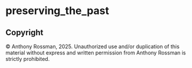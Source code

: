 preserving_the_past
============



## Copyright

© Anthony Rossman, 2025. Unauthorized use and/or duplication of this material without express and written permission from Anthony Rossman is strictly prohibited.
